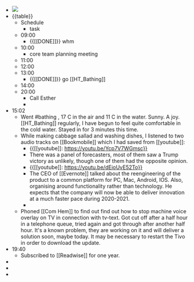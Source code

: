 - ![](https://firebasestorage.googleapis.com/v0/b/firescript-577a2.appspot.com/o/imgs%2Fapp%2FDavidsroam%2FYxj13dGJII.png?alt=media&token=984a9bbe-73ff-4fb3-b0bf-9bd20995b05c)
- {{table}}
    - Schedule
        - task
    - 09:00
        - {{[[DONE]]}} whm
    - 10:00
        - core team planning meeting
    - 11:00
    - 12:00
    - 13:00
        - {{[[DONE]]}} go [[HT_Bathing]]
    - 14:00
    - 20:00
        - Call Esther
        - 
- 15:02
    - Went #bathing , 17 C in the air and 11 C in the water. Sunny. A joy. [[HT_Bathing]] regularly, I have begun to feel quite comfortable in the cold water. Stayed in for 3 minutes this time.
    - While making cabbage sallad and washing dishes, I listened to two audio tracks on [[Bookmobile]] which I had saved from [[youtube]]:
        - {{[[youtube]]: https://youtu.be/Ycp7V7WGmsc}}
        - There was a panel of forecasters, most of them saw a Trump victory as unlikely, though one of them had the opposite opinion.
        - {{[[youtube]]: https://youtu.be/dEioUvE52To}}
        - The CEO of [[Evernote]] talked about the reengineering of the product to a common platform for PC, Mac, Android, IOS. Also, organising around functionality rather than technology. He expects that the company will now be able to deliver innovation at a much faster pace during 2020-2021.
        - 
    - Phoned [[Com Hem]] to find out find out how to stop machine voice overlay on TV in connection with tv-text. Got cut off after a half hour in a telephone queue, tried again and got through after another half hour. It's a known problem, they are working on it and will deliver a solution soon, maybe today. It may be necessary to restart the Tivo in order to download the update.
- 19:40
    - Subscribed to [[Readwise]] for one year.
- 
- 
- 
